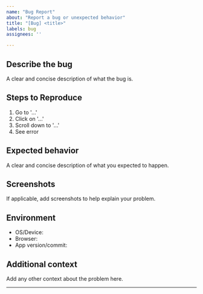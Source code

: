 ```yaml
---
name: "Bug Report"
about: "Report a bug or unexpected behavior"
title: "[Bug] <title>"
labels: bug
assignees: ''

---
```


## Describe the bug

A clear and concise description of what the bug is.

## Steps to Reproduce

1. Go to '...'
2. Click on '...'
3. Scroll down to '...'
4. See error

## Expected behavior

A clear and concise description of what you expected to happen.

## Screenshots

If applicable, add screenshots to help explain your problem.

## Environment

- OS/Device:
- Browser:
- App version/commit:

## Additional context

Add any other context about the problem here.

---
